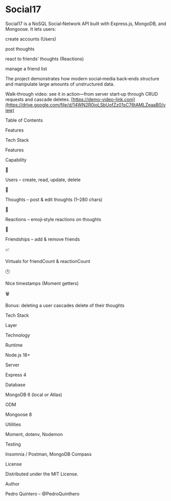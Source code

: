 # Social17


Social17 is a NoSQL Social‑Network API built with Express.js, MongoDB, and Mongoose.  It lets users:

create accounts (Users)

post thoughts

react to friends’ thoughts (Reactions)

manage a friend list

The project demonstrates how modern social‑media back‑ends structure and manipulate large amounts of unstructured data.

Walk‑through video: see it in action—from server start‑up through CRUD requests and cascade deletes. [https://demo-video-link.com](https://drive.google.com/file/d/14WN2R0ioLSbUofZz01sC76tAMLZeaaB0/view)

Table of Contents

Features

Tech Stack

Features



Capability

👤

Users – create, read, update, delete

💭

Thoughts – post & edit thoughts (1–280 chars)

🔄

Reactions – emoji‑style reactions on thoughts

🤝

Friendships – add & remove friends

📈

Virtuals for friendCount & reactionCount

🕑

Nice timestamps (Moment getters)

🗑️

Bonus: deleting a user cascades delete of their thoughts

Tech Stack

Layer

Technology

Runtime

Node.js 18+

Server

Express 4

Database

MongoDB 6 (local or Atlas)

ODM

Mongoose 8

Utilities

Moment, dotenv, Nodemon

Testing

Insomnia / Postman, MongoDB Compass




License

Distributed under the MIT License.

Author

Pedro Quintero – @PedroQuinthero
